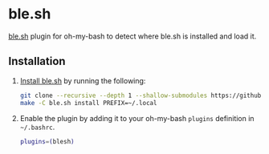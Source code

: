 # ble.sh

[ble.sh](https://github.com/akinomyoga/ble.sh) plugin for oh-my-bash to detect where ble.sh is installed and load it.

## Installation

1. [Install ble.sh](https://github.com/asdf-vm/asdf#setup) by running the following:
    ``` bash
    git clone --recursive --depth 1 --shallow-submodules https://github.com/akinomyoga/ble.sh.git
    make -C ble.sh install PREFIX=~/.local
    ```

2. Enable the plugin by adding it to your oh-my-bash `plugins` definition in `~/.bashrc`.
    ``` sh
    plugins=(blesh)
    ```
